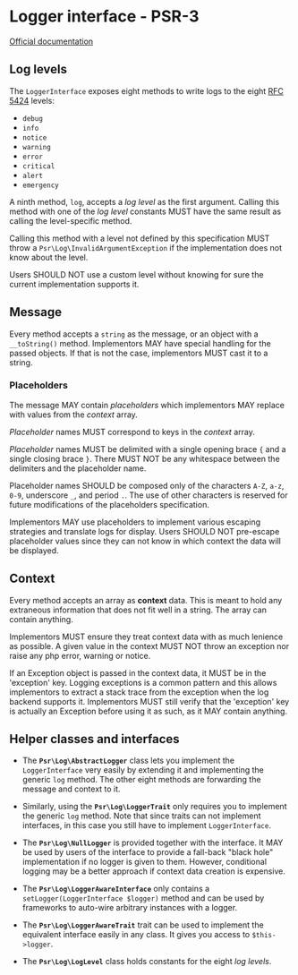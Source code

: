 # Logger interface - PSR-3

[Official documentation](https://www.php-fig.org/psr/psr-3/)

## Log levels

The `LoggerInterface` exposes eight methods to write logs to the eight [RFC 5424](https://datatracker.ietf.org/doc/html/rfc5424) levels:
* `debug`
* `info`
* `notice`
* `warning`
* `error`
* `critical`
* `alert`
* `emergency`

A ninth method, `log`, accepts a *log level* as the first argument. Calling this method with one of the *log level* constants MUST have the same result as calling the level-specific method.

Calling this method with a level not defined by this specification MUST throw a `Psr\Log\InvalidArgumentException` if the implementation does not know about the level.

Users SHOULD NOT use a custom level without knowing for sure the current implementation supports it.

## Message

Every method accepts a `string` as the message, or an object with a `__toString()` method. Implementors MAY have special handling for the passed objects. If that is not the case, implementors MUST cast it to a string.

### Placeholders

The message MAY contain *placeholders* which implementors MAY replace with values from the *context* array.

*Placeholder* names MUST correspond to keys in the *context* array.

*Placeholder* names MUST be delimited with a single opening brace `{` and a single closing brace `}`. There MUST NOT be any whitespace between the delimiters and the placeholder name.

Placeholder names SHOULD be composed only of the characters `A-Z`, `a-z`, `0-9`, underscore `_`, and period `.`. The use of other characters is reserved for future modifications of the placeholders specification.

Implementors MAY use placeholders to implement various escaping strategies and translate logs for display. Users SHOULD NOT pre-escape placeholder values since they can not know in which context the data will be displayed.

## Context

Every method accepts an array as **context** data. This is meant to hold any extraneous information that does not fit well in a string. The array can contain anything.

Implementors MUST ensure they treat context data with as much lenience as possible. A given value in the context MUST NOT throw an exception nor raise any php error, warning or notice.

If an Exception object is passed in the context data, it MUST be in the 'exception' key. Logging exceptions is a common pattern and this allows implementors to extract a stack trace from the exception when the log backend supports it. Implementors MUST still verify that the 'exception' key is actually an Exception before using it as such, as it MAY contain anything.

## Helper classes and interfaces

* The **`Psr\Log\AbstractLogger`** class lets you implement the `LoggerInterface` very easily by extending it and implementing the generic `log` method. The other eight methods are forwarding the message and context to it.

* Similarly, using the **`Psr\Log\LoggerTrait`** only requires you to implement the generic `log` method. Note that since traits can not implement interfaces, in this case you still have to implement `LoggerInterface`.

* The **`Psr\Log\NullLogger`** is provided together with the interface. It MAY be used by users of the interface to provide a fall-back "black hole" implementation if no logger is given to them. However, conditional logging may be a better approach if context data creation is expensive.

* The **`Psr\Log\LoggerAwareInterface`** only contains a `setLogger(LoggerInterface $logger)` method and can be used by frameworks to auto-wire arbitrary instances with a logger.

* The **`Psr\Log\LoggerAwareTrait`** trait can be used to implement the equivalent interface easily in any class. It gives you access to `$this->logger`.

* The **`Psr\Log\LogLevel`** class holds constants for the eight *log levels*.
